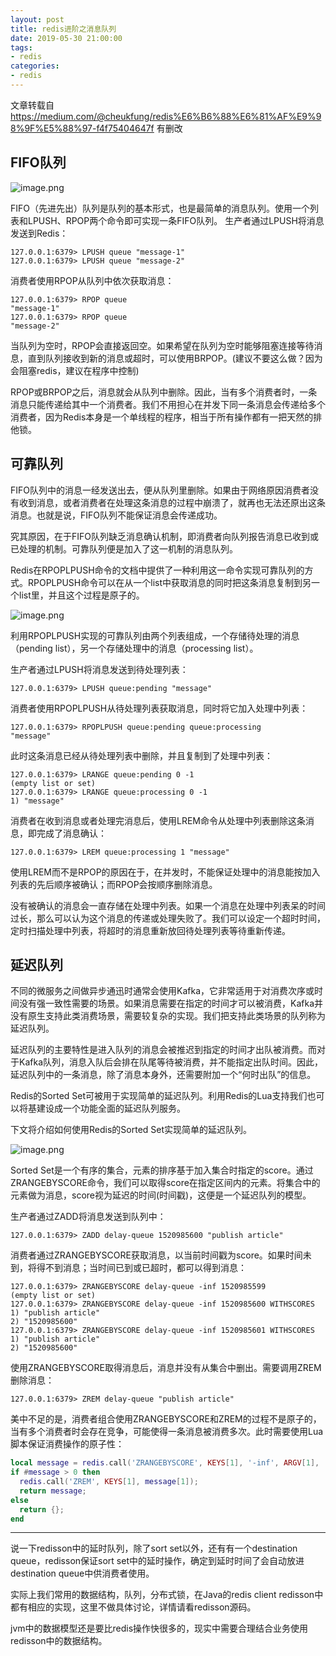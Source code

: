 ```yaml
---
layout: post
title: redis进阶之消息队列
date: 2019-05-30 21:00:00
tags: 
- redis
categories:
- redis
---
```


文章转载自 https://medium.com/@cheukfung/redis%E6%B6%88%E6%81%AF%E9%98%9F%E5%88%97-f4f75404647f  有删改

## FIFO队列

![image.png](https://i.loli.net/2020/12/01/4qLiXpeadZ3GNC9.png)

FIFO（先进先出）队列是队列的基本形式，也是最简单的消息队列。使用一个列表和LPUSH、RPOP两个命令即可实现一条FIFO队列。
生产者通过LPUSH将消息发送到Redis：

```
127.0.0.1:6379> LPUSH queue "message-1"
127.0.0.1:6379> LPUSH queue "message-2"
```

消费者使用RPOP从队列中依次获取消息：

```
127.0.0.1:6379> RPOP queue
"message-1"
127.0.0.1:6379> RPOP queue
"message-2"
```

当队列为空时，RPOP会直接返回空。如果希望在队列为空时能够阻塞连接等待消息，直到队列接收到新的消息或超时，可以使用BRPOP。(建议不要这么做？因为会阻塞redis，建议在程序中控制)

RPOP或BRPOP之后，消息就会从队列中删除。因此，当有多个消费者时，一条消息只能传递给其中一个消费者。我们不用担心在并发下同一条消息会传递给多个消费者，因为Redis本身是一个单线程的程序，相当于所有操作都有一把天然的排他锁。

## 可靠队列

FIFO队列中的消息一经发送出去，便从队列里删除。如果由于网络原因消费者没有收到消息，或者消费者在处理这条消息的过程中崩溃了，就再也无法还原出这条消息。也就是说，FIFO队列不能保证消息会传递成功。

究其原因，在于FIFO队列缺乏消息确认机制，即消费者向队列报告消息已收到或已处理的机制。可靠队列便是加入了这一机制的消息队列。

Redis在RPOPLPUSH命令的文档中提供了一种利用这一命令实现可靠队列的方式。RPOPLPUSH命令可以在从一个list中获取消息的同时把这条消息复制到另一个list里，并且这个过程是原子的。

![image.png](https://i.loli.net/2020/12/01/2oVuQdHD3PBhtLl.png)

利用RPOPLPUSH实现的可靠队列由两个列表组成，一个存储待处理的消息（pending list），另一个存储处理中的消息（processing list）。

生产者通过LPUSH将消息发送到待处理列表：

```
127.0.0.1:6379> LPUSH queue:pending "message"
```

消费者使用RPOPLPUSH从待处理列表获取消息，同时将它加入处理中列表：

```
127.0.0.1:6379> RPOPLPUSH queue:pending queue:processing
"message"
```

此时这条消息已经从待处理列表中删除，并且复制到了处理中列表：

```
127.0.0.1:6379> LRANGE queue:pending 0 -1
(empty list or set)
127.0.0.1:6379> LRANGE queue:processing 0 -1
1) "message"
```

消费者在收到消息或者处理完消息后，使用LREM命令从处理中列表删除这条消息，即完成了消息确认：

```
127.0.0.1:6379> LREM queue:processing 1 "message"
```

使用LREM而不是RPOP的原因在于，在并发时，不能保证处理中的消息能按加入列表的先后顺序被确认；而RPOP会按顺序删除消息。

没有被确认的消息会一直存储在处理中列表。如果一个消息在处理中列表呆的时间过长，那么可以认为这个消息的传递或处理失败了。我们可以设定一个超时时间，定时扫描处理中列表，将超时的消息重新放回待处理列表等待重新传递。

## 延迟队列

不同的微服务之间做异步通迅时通常会使用Kafka，它非常适用于对消费次序或时间没有强一致性需要的场景。如果消息需要在指定的时间才可以被消费，Kafka并没有原生支持此类消费场景，需要较复杂的实现。我们把支持此类场景的队列称为延迟队列。

延迟队列的主要特性是进入队列的消息会被推迟到指定的时间才出队被消费。而对于Kafka队列，消息入队后会排在队尾等待被消费，并不能指定出队时间。因此，延迟队列中的一条消息，除了消息本身外，还需要附加一个“何时出队”的信息。

Redis的Sorted Set可被用于实现简单的延迟队列。利用Redis的Lua支持我们也可以将基建设成一个功能全面的延迟队列服务。

下文将介绍如何使用Redis的Sorted Set实现简单的延迟队列。

![image.png](https://i.loli.net/2020/12/01/Ntz1dgQyEPuIKAk.png)

Sorted Set是一个有序的集合，元素的排序基于加入集合时指定的score。通过ZRANGEBYSCORE命令，我们可以取得score在指定区间内的元素。将集合中的元素做为消息，score视为延迟的时间(时间戳)，这便是一个延迟队列的模型。

生产者通过ZADD将消息发送到队列中：

```
127.0.0.1:6379> ZADD delay-queue 1520985600 "publish article"
```

消费者通过ZRANGEBYSCORE获取消息，以当前时间戳为score。如果时间未到，将得不到消息；当时间已到或已超时，都可以得到消息：

```
127.0.0.1:6379> ZRANGEBYSCORE delay-queue -inf 1520985599
(empty list or set)
127.0.0.1:6379> ZRANGEBYSCORE delay-queue -inf 1520985600 WITHSCORES
1) "publish article"
2) "1520985600"
127.0.0.1:6379> ZRANGEBYSCORE delay-queue -inf 1520985601 WITHSCORES
1) "publish article"
2) "1520985600"
```

使用ZRANGEBYSCORE取得消息后，消息并没有从集合中删出。需要调用ZREM删除消息：

```
127.0.0.1:6379> ZREM delay-queue "publish article"
```

美中不足的是，消费者组合使用ZRANGEBYSCORE和ZREM的过程不是原子的，当有多个消费者时会存在竞争，可能使得一条消息被消费多次。此时需要使用Lua脚本保证消费操作的原子性：

```lua
local message = redis.call('ZRANGEBYSCORE', KEYS[1], '-inf', ARGV[1], 'WITHSCORES', 'LIMIT', 0, 1);
if #message > 0 then
  redis.call('ZREM', KEYS[1], message[1]);
  return message;
else
  return {};
end
```

----

说一下redisson中的延时队列，除了sort set以外，还有有一个destination queue，redisson保证sort set中的延时操作，确定到延时时间了会自动放进destination queue中供消费者使用。

实际上我们常用的数据结构，队列，分布式锁，在Java的redis client redisson中都有相应的实现，这里不做具体讨论，详情请看redisson源码。

jvm中的数据模型还是要比redis操作快很多的，现实中需要合理结合业务使用redisson中的数据结构。